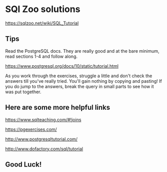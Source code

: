 # SQl Zoo solutions

<https://sqlzoo.net/wiki/SQL_Tutorial>

## Tips

Read the PostgreSQL docs. They are really good and at the bare minimum, read sections 1-4
and follow along.

<https://www.postgresql.org/docs/10/static/tutorial.html>

As you work through the exercises, struggle a little and don't check the answers till you've really tried. You'll gain nothing by copying and pasting! If you do jump to the answers, break the query in small parts to see how it was put together.

## Here are some more helpful links

https://www.sqlteaching.com/#!joins

https://pgexercises.com/

http://www.postgresqltutorial.com/

http://www.dofactory.com/sql/tutorial

## Good Luck!
